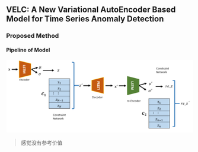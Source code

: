 ## VELC: A New Variational AutoEncoder Based Model for Time Series Anomaly Detection


### Proposed Method

#### Pipeline of Model
![](12.png)
> 感觉没有参考价值

